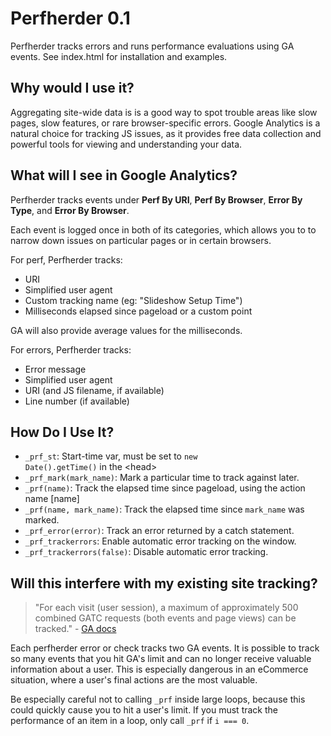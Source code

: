 # Perfherder 0.1

Perfherder tracks errors and runs performance evaluations using GA events. See index.html for installation and examples.

## Why would I use it?

Aggregating site-wide data is is a good way to spot trouble areas like slow pages, slow features, or rare browser-specific errors. Google Analytics is a natural choice for tracking JS issues, as it provides free data collection and powerful tools for viewing and understanding your data. 

## What will I see in Google Analytics?

Perfherder tracks events under **Perf By URI**, **Perf By Browser**, **Error By Type**, and **Error By Browser**.

Each event is logged once in both of its categories, which allows you to to narrow down issues on particular pages or in certain browsers.

For perf, Perfherder tracks:

- URI
- Simplified user agent
- Custom tracking name (eg: "Slideshow Setup Time")
- Milliseconds elapsed since pageload or a custom point

GA will also provide average values for the milliseconds.

For errors, Perfherder tracks:

- Error message
- Simplified user agent
- URI (and JS filename, if available)
- Line number (if available)

## How Do I Use It?

- <code>_prf_st</code>: Start-time var, must be set to <code>new Date().getTime()</code> in the &lt;head&gt;
- <code>_prf_mark(mark_name)</code>: Mark a particular time to track against later.
- <code>_prf(name)</code>: Track the elapsed time since pageload, using the action name [name]
- <code>_prf(name, mark_name)</code>: Track the elapsed time since <code>mark_name</code> was marked.
- <code>_prf_error(error)</code>: Track an error returned by a catch statement.
- <code>_prf_trackerrors</code>: Enable automatic error tracking on the window.
- <code>_prf_trackerrors(false)</code>: Disable automatic error tracking.

## Will this interfere with my existing site tracking?
 
 > "For each visit (user session), a maximum of approximately 500 combined GATC requests (both events and page views) can be tracked."  - [GA docs](http://code.google.com/apis/analytics/docs/tracking/eventTrackerGuide.html)

Each perfherder error or check tracks two GA events. It is possible to track so many events that you hit GA's limit and can no longer receive valuable information about a user. This is especially dangerous in an eCommerce situation, where a user's final actions are the most valuable.

Be especially careful not to calling <code>_prf</code> inside large loops, because this could quickly cause you to hit a user's limit. If you must track the performance of an item in a loop, only call <code>_prf</code> if <code>i === 0</code>.


